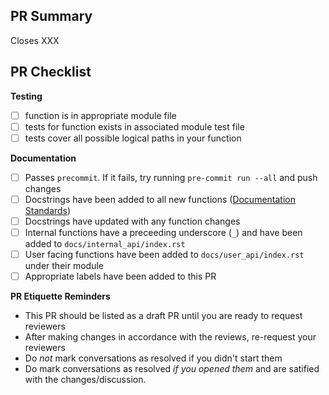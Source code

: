 ## PR Summary
<!-- Summary goes here. Replace XXX with the number of the issue this PR will resolve. -->
Closes XXX

## PR Checklist
<!-- Please mark any checkboxes that do not apply to this PR as [N/A]. -->
**Testing**
- [ ] function is in appropriate module file
- [ ] tests for function exists in associated module test file
- [ ] tests cover all possible logical paths in your function

**Documentation**
- [ ] Passes `precommit`. If it fails, try running `pre-commit run --all` and push changes
- [ ] Docstrings have been added to all new functions ([Documentation Standards](https://geocat.ucar.edu/pages/contributing.html#422-documentation))
- [ ] Docstrings have updated with any function changes
- [ ] Internal functions have a preceeding underscore (`_`) and have been added to `docs/internal_api/index.rst`
- [ ] User facing functions have been added to `docs/user_api/index.rst` under their module
- [ ] Appropriate labels have been added to this PR

**PR Etiquette Reminders**
- This PR should be listed as a draft PR until you are ready to request reviewers
- After making changes in accordance with the reviews, re-request your reviewers
- Do *not* mark conversations as resolved if you didn't start them
- Do mark conversations as resolved *if you opened them* and are satified with the changes/discussion.

<!--
Thank you so much for your PR!  To help us review your contribution, please
consider the following points:

- A development guide is available at https://geocat.ucar.edu/pages/contributing.html.

- Fork this repository and open the PR from your fork. Do not directly work on
  the NCAR/geocat-comp repository.

- The PR title should summarize the changes, for example "Create weighted pearson-r
  correlation coefficient function". Avoid non-descriptive titles such as "Addresses
  issue #229".

- The summary should provide at least 1-2 sentences describing the pull request
  in detail (Why is this change required?  What problem does it solve?) and
  link to any relevant issues.

If you need assistance with your PR, please let the GeoCAT team know by
tagging us with @geocat. We can help if reviews are unclear, the recommended changes
seem overly demanding, you would like help in addressing a reviewer's comments,
or if you have been waiting more than a week to hear back on your PR.
-->
